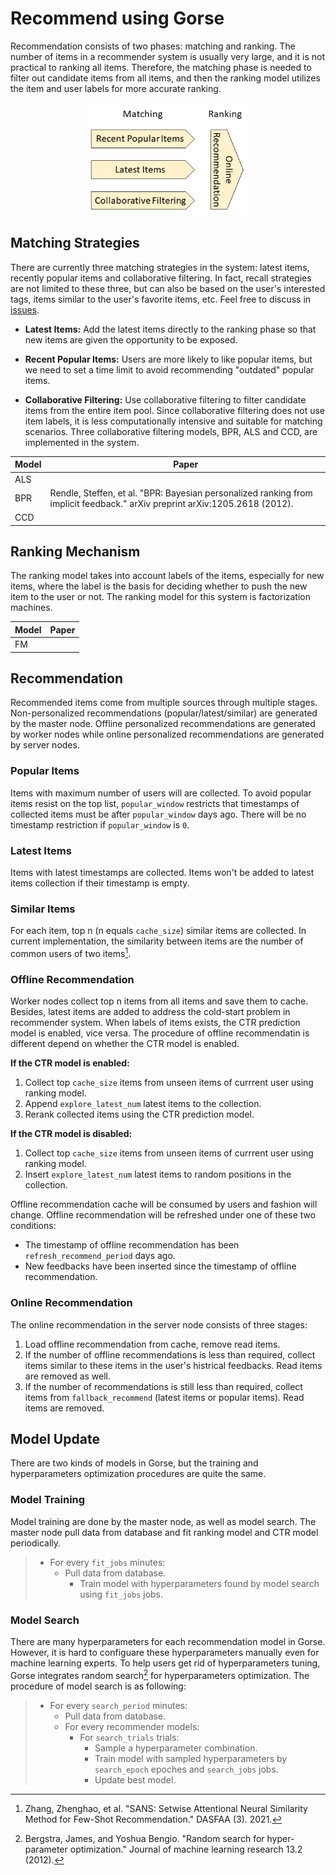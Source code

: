 # Recommend using Gorse

Recommendation consists of two phases: matching and ranking. The number of items in a recommender system is usually very large, and it is not practical to ranking all items. Therefore, the matching phase is needed to filter out candidate items from all items, and then the ranking model utilizes the item and user labels for more accurate ranking.

<center><img src="img/dataflow.png" height="180"></center>

## Matching Strategies

There are currently three matching strategies in the system: latest items, recently popular items and collaborative filtering. In fact, recall strategies are not limited to these three, but can also be based on the user's interested tags, items similar to the user's favorite items, etc. Feel free to discuss in [issues](https://github.com/zhenghaoz/gorse/issues).

- **Latest Items:** Add the latest items directly to the ranking phase so that new items are given the opportunity to be exposed.

- **Recent Popular Items:** Users are more likely to like popular items, but we need to set a time limit to avoid recommending "outdated" popular items.

- **Collaborative Filtering:** Use collaborative filtering to filter candidate items from the entire item pool. Since collaborative filtering does not use item labels, it is less computationally intensive and suitable for matching scenarios. Three collaborative filtering models, BPR, ALS and CCD, are implemented in the system.

| Model | Paper |
| ---- | ------------------------------------------------------------ |
| ALS  |  |
| BPR  | Rendle, Steffen, et al. "BPR: Bayesian personalized ranking from implicit feedback." arXiv preprint arXiv:1205.2618 (2012). |
| CCD |  |

## Ranking Mechanism

The ranking model takes into account labels of the items, especially for new items, where the label is the basis for deciding whether to push the new item to the user or not. The ranking model for this system is factorization machines.

| Model | Paper |
| - | - |
| FM | |

## Recommendation

Recommended items come from multiple sources through multiple stages. Non-personalized recommendations (popular/latest/similar) are generated by the master node. Offline personalized recommendations are generated by worker nodes while online personalized recommendations are generated by server nodes.

### Popular Items

Items with maximum number of users will are collected. To avoid popular items resist on the top list, `popular_window` restricts that timestamps of collected items must be after `popular_window` days ago. There will be no timestamp restriction if `popular_window` is `0`.

### Latest Items

Items with latest timestamps are collected. Items won't be added to latest items collection if their timestamp is empty.

### Similar Items

For each item, top n (n equals `cache_size`) similar items are collected. In current implementation, the similarity between items are the number of common users of two items[^6].

### Offline Recommendation

Worker nodes collect top n items from all items and save them to cache. Besides, latest items are added to address the cold-start problem in recommender system. When labels of items exists, the CTR prediction model is enabled, vice versa. The procedure of offline recommendatin is different depend on whether the CTR model is enabled.

**If the CTR model is enabled:**

1. Collect top `cache_size` items from unseen items of currrent user using ranking model.
2. Append `explore_latest_num` latest items to the collection.
3. Rerank collected items using the CTR prediction model.

**If the CTR model is disabled:**

1. Collect top `cache_size` items from unseen items of currrent user using ranking model.
2. Insert `explore_latest_num` latest items to random positions in the collection.

Offline recommendation cache will be consumed by users and fashion will change. Offline recommendation will be refreshed under one of these two conditions:

- The timestamp of offline recommendation has been `refresh_recommend_period` days ago.
- New feedbacks have been inserted since the timestamp of offline recommendation.

### Online Recommendation

The online recommendation in the server node consists of three stages:

1. Load offline recommendation from cache, remove read items.
2. If the number of offline recommendations is less than required, collect items similar to these items in the user's histrical feedbacks. Read items are removed as well.
3. If the number of recommendations is still less than required, collect items from `fallback_recommend` (latest items or popular items). Read items are removed.

## Model Update

There are two kinds of models in Gorse, but the training and hyperparameters optimization procedures are quite the same. 

### Model Training

Model training are done by the master node, as well as model search. The master node pull data from database and fit ranking model and CTR model periodically.

> - For every `fit_jobs` minutes:
>   - Pull data from database.
>       - Train model with hyperparameters found by model search using `fit_jobs` jobs.

### Model Search

There are many hyperparameters for each recommendation model in Gorse. However, it is hard to configuare these hyperparameters manually even for machine learning experts. To help users get rid of hyperparameters tuning, Gorse integrates random search[^1] for hyperparameters optimization. The procedure of model search is as following:

> - For every `search_period` minutes:
>   - Pull data from database.
>   - For every recommender models:
>       - For `search_trials` trials:
>           - Sample a hyperparameter combination.
>           - Train model with sampled hyperparameters by `search_epoch` epoches and `search_jobs` jobs.
>           - Update best model.


[^6]: Zhang, Zhenghao, et al. "SANS: Setwise Attentional Neural Similarity Method for Few-Shot Recommendation." DASFAA (3). 2021.

[^1]: Bergstra, James, and Yoshua Bengio. "Random search for hyper-parameter optimization." Journal of machine learning research 13.2 (2012).

[^2]: Rendle, Steffen. "Factorization machines." *2010 IEEE International Conference on Data Mining*. IEEE, 2010. 

[^3]: Hu, Yifan, Yehuda Koren, and Chris Volinsky. "Collaborative filtering for implicit feedback datasets." *2008 Eighth IEEE International Conference on Data Mining*. Ieee, 2008.

[^4]: He, Xiangnan, et al. "Fast matrix factorization for online recommendation with implicit feedback." Proceedings of the 39th International ACM SIGIR conference on Research and Development in Information Retrieval. 2016.

[^5]: Rendle, Steffen, et al. "BPR: Bayesian personalized ranking from implicit feedback." Proceedings of the Twenty-Fifth Conference on Uncertainty in Artificial Intelligence. 2009.
